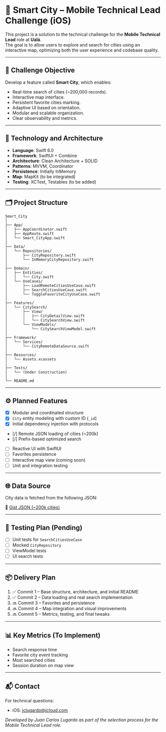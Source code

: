 # 🚀 Smart City – Mobile Technical Lead Challenge (iOS)

This project is a solution to the technical challenge for the **Mobile Technical Lead** role at **Ualá**.  
The goal is to allow users to explore and search for cities using an interactive map, optimizing both the user experience and codebase quality.

---

## 📌 Challenge Objective

Develop a feature called **Smart City**, which enables:

- Real-time search of cities (~200,000 records).
- Interactive map interface.
- Persistent favorite cities marking.
- Adaptive UI based on orientation.
- Modular and scalable organization.
- Clear observability and metrics.

---

## 🧱 Technology and Architecture

- **Language**: Swift 6.0
- **Framework**: SwiftUI + Combine
- **Architecture**: Clean Architecture + SOLID
- **Patterns**: MVVM, Coordinator
- **Persistence**: Initially InMemory
- **Map**: MapKit (to be integrated)
- **Testing**: XCTest, Testables (to be added)

---

## 🗂 Project Structure

```
Smart_City
│
├── App/
│   ├── AppCoordinator.swift
│   ├── AppRoute.swift
│   └── Smart_CityApp.swift
│
├── Data/
│   └── Repositories/
│       ├── CityRepository.swift
│       └── InMemoryCityRepository.swift
│
├── Domain/
│   ├── Entities/
│   │   └── City.swift
│   └── UseCases/
│       ├── LoadRemoteCitiesUseCase.swift
│       ├── SearchCitiesUseCase.swift
│       └── ToggleFavoriteCityUseCase.swift
│
├── Features/
│   └── CitySearch/
│       ├── View/
│       │   ├── CityDetailView.swift
│       │   └── CitySearchView.swift
│       └── ViewModels/
│           └── CitySearchViewModel.swift
│
├── Framework/
│   └── Services/
│       └── CityRemoteDataSource.swift
│
├── Resources/
│   └── Assets.xcassets
│
├── Tests/
│   └── (Under Construction)
│
└── README.md
```

---

## ⚙️ Planned Features

- [x] Modular and coordinated structure
- [x] `City` entity modeling with custom ID (`_id`)
- [x] Initial dependency injection with protocols
- [/] Remote JSON loading of cities (~200k)
- [/] Prefix-based optimized search
- [ ] Reactive UI with SwiftUI
- [ ] Favorites persistence
- [ ] Interactive map view (coming soon)
- [ ] Unit and integration testing

---

## 🌐 Data Source

City data is fetched from the following JSON:

🔗 [Gist JSON (~200k cities)](https://gist.githubusercontent.com/hernan-uala/dce8843a8edbe0b0018b32e137bc2b3a/raw/0996accf70cb0ca0e16f9a99e0ee185fafca7af1/cities.json)

---

## 🧪 Testing Plan (Pending)

- [ ] Unit tests for `SearchCitiesUseCase`
- [ ] Mocked `CityRepository`
- [ ] ViewModel tests
- [ ] UI search tests

---

## 📦 Delivery Plan

1. ✅ Commit 1 – Base structure, architecture, and initial README  
2. ✅ Commit 2 – Data loading and real search implementation  
3. 🔜 Commit 3 – Favorites and persistence  
4. 🔜 Commit 4 – Map integration and visual improvements  
5. 🔜 Commit 5 – Metrics, testing, and final tweaks  

---

## 📊 Key Metrics (To Implement)

- Search response time
- Favorite city event tracking
- Most searched cities
- Session duration on map view

---

## 📬 Contact

For technical questions:
- iOS: jclugardo@icloud.com

_Developed by Juan Carlos Lugardo as part of the selection process for the Mobile Technical Lead role._
